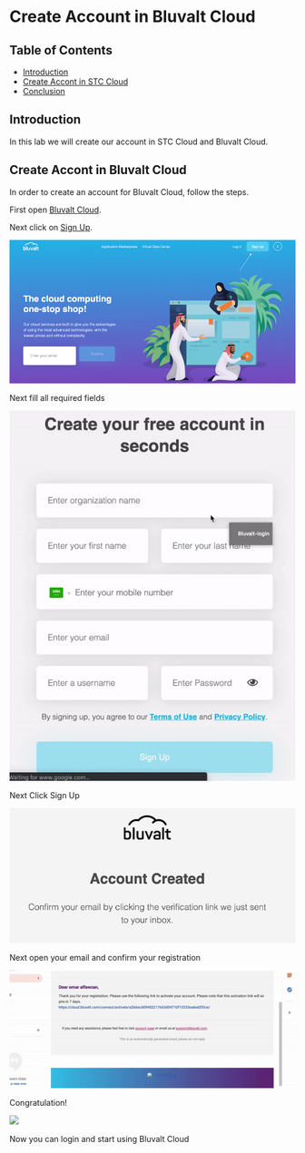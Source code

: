 # Create Account in Bluvalt Cloud


## Table of Contents
* [Introduction](#introduction)
* [Create Accont in STC Cloud](#create-accont-in-stc-cloud)
* [Conclusion](#conclusion)


## Introduction
In this lab we will create our account in STC Cloud and Bluvalt Cloud.

## Create Accont in Bluvalt Cloud
In order to create an account for Bluvalt Cloud, follow the steps.

First open [Bluvalt Cloud](https://cloud.bluvalt.com/ "Bluvalt Cloud").

Next click on [Sign Up](https://cloud.bluvalt.com/#/register "Sign Up").

![](images/bluvalt1.png)

Next fill all required fields

![](images/bluvalt.gif)

Next Click Sign Up

![](images/bluvalt2.png)

Next open your email and confirm your registration

![](images/bluvalt2.gif)

Congratulation!

![](images/bluvalt3.gif)


Now you can login and start using Bluvalt Cloud